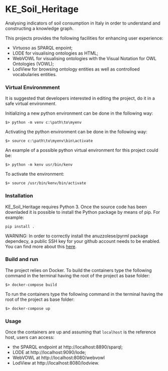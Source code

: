 # KE_Soil_Heritage
Analysing indicators of soil consumption in Italy in order to understand and constructing a knowledge graph.
 
This projects provides the following facilities for enhancing user experience: 
 - Virtuoso as SPARQL enpoint;
 - LODE for visualising ontologies as HTML;
 - WebVOWL for visualising ontologies with the Visual Notation for OWL Ontologies (VOWL);
 - LodView for browsing ontology entities as well as controlloed vocabularies entities.

### Virtual Environmment
It is suggested that developers interested in editing the project, do it in a safe virtual environment.

Initializing a new python environment can be done in the following way:

```
$> python -m venv c:\path\to\myenv
```
Activating the python environment can be done in the following way:

```
$> source c:\path\to\myenv\bin\activate
```

An example of a possible python virtual environment for this project could be:

```
$> python -m kenv usr/bin/kenv 
```

To activate the environment:

```
$> source /usr/bin/kenv/bin/activate
```


### Installation
KE_Soil_Heritage requires Python 3.
Once the source code has been downladed it is possible to install the Python package by means of pip. For example:

```
pip install .
```

WARNING: In order to correctly install the anuzzolese/pyrml package dependecy, a public SSH key for your
github account needs to be enabled. You can find more about this [here](https://docs.github.com/en/github/authenticating-to-github/connecting-to-github-with-ssh/adding-a-new-ssh-key-to-your-github-account). 
 
    
### Build and run
The project relies on Docker.
To build the containers type the following command in the terminal having the root of the project as base folder:
```
$> docker-compose build
```
To run the containers type the following command in the terminal having the root of the project as base folder:
```
$> docker-compose up
```

### Usage
Once the containers are up and assuming that `localhost` is the reference host, users can access:
 - the SPARQL endpoint at http://localhost:8890/sparql;
 - LODE at http://localhost:9090/lode;
 - WebVOWL at http://localhost:8080/webvowl
 - LodView at http://localhost:8080/lodview.

